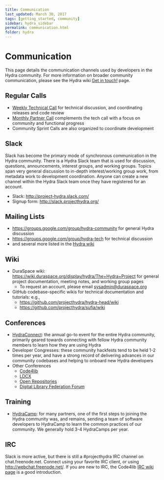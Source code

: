 ```yaml
---
title: Communication
last_updated: March 30, 2017
tags: [getting_started, community]
sidebar: hydra_sidebar
permalink: communication.html
folder: hydra
---
```

# Communication

This page details the communication channels used by developers in the Hydra community.  For more
information on broader community communication, please see the Hydra wiki
[Get in touch!](https://wiki.duraspace.org/pages/viewpage.action?pageId=43910187) page.

## Regular Calls

* [Weekly Technical Call](https://wiki.duraspace.org/pages/viewpage.action?pageId=43910187#Getintouch!-TechnicalCall) for technical discussion, and coordinating releases and code review
* [Monthly Partner Call](https://wiki.duraspace.org/pages/viewpage.action?pageId=43910187#Getintouch!-MonthlyPartnerCall) complements the tech call with a focus on community and functional progress
* Community Sprint Calls are also organized to coordinate development

## Slack

Slack has become the primary mode of synchronous communication in the Hydra community. There is a Hydra Slack team that is used for discussion, questions, announcements, interest groups, and working groups. Topics span very general discussion to in-depth interest/working group work, from metadata work to development coordination. Anyone can create a new channel within the Hydra Slack team once they have registered for an account.

* Slack: http://project-hydra.slack.com/
* Signup form: http://slack.projecthydra.org/

## Mailing Lists

* https://groups.google.com/group/hydra-community for general Hydra discussion
* https://groups.google.com/group/hydra-tech for technical discussion
* and several more listed in the [Hydra wiki](https://wiki.duraspace.org/pages/viewpage.action?pageId=43910187#Getintouch!-MailingLists)

## Wiki

* DuraSpace wiki: https://wiki.duraspace.org/display/hydra/The+Hydra+Project for general project
  documentation, meeting notes, and working group pages
  * To request an account, please email [sysadmin@duraspace.org](mailto:sysadmin@duraspace.org)
* GitHub codebase-specific wikis for technical documentation and tutorials: e.g.,
  * https://github.com/projecthydra/hydra-head/wiki
  * https://github.com/projecthydra/sufia/wiki

## Conferences

* [HydraConnect](https://wiki.duraspace.org/display/hydra/Hydra+Connect+Meetings): the annual go-to
  event for the entire Hydra community, primarily geared towards connecting with fellow Hydra
  community members to learn how they are using Hydra
* Developer Congresses: these community hackfests tend to be held 1-2 times per year, and have a strong record of delivering advances in our community codebases and helping to onboard new Hydra developers
* Other Conferences
  * [Code4lib](http://code4lib.org/conference)
  * [LDCX](http://library.stanford.edu/projects/ldcx)
  * [Open Repositories](http://openrepositories.org/)
  * [Digital Library Federation Forum](https://www.diglib.org/forums/)

## Training

* [HydraCamp](https://curationexperts.com/our-services/hydra-camp/): for many partners, one of the
  first steps to joining the Hydra community was, and remains, sending a team of software developers
  to HydraCamp to learn the common practices of our community. We generally hold 3-4 HydraCamps per
  year.

## IRC

Slack is more active, but there is still a #projecthydra IRC channel on chat.freenode.net.  Connect
using your favorite IRC client, or using http://webchat.freenode.net/.  If you are new to IRC, the
Code4lib [IRC wiki page](http://code4lib.org/irc) is a good introduction.
